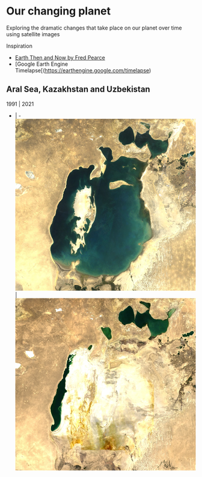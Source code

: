 # Our changing planet

Exploring the dramatic changes that take place on our planet over time using satellite images

Inspiration

- [Earth Then and Now by Fred Pearce](https://www.goodreads.com/book/show/27303880-earth-then-and-now)
- [Google Earth Engine Timelapse[(https://earthengine.google.com/timelapse)

## Aral Sea, Kazakhstan and Uzbekistan

1991 | 2021
- | - 
![Aral Sea 1991](aral_sea_1991.png 'Aral Sea 1991') | ![Aral Sea 2021](aral_sea_2021.png 'Aral Sea 2021')